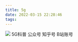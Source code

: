 ```yaml
---
title: 5g
date: 2022-03-15 22:28:46
tags:
---
```


![](https://cdn.jsdelivr.net/gh/lnxiaoy/hexo_img@main/hexo-img/02e49e86ef5d24667492aa2c4580e7e0.jpg)
5G科普 公众号 知乎号 B站账号
